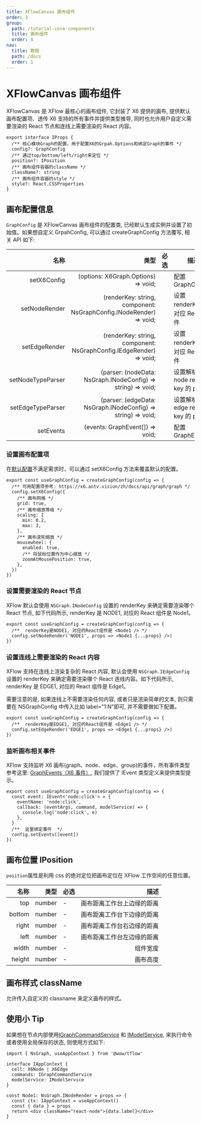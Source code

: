 ```yaml
---
title: XFlowCanvas 画布组件
order: 3
group:
  path: /tutorial-core-components
  title: 画布组件
  order: 4
nav:
  title: 教程
  path: /docs
  order: 1
---
```


# XFlowCanvas 画布组件

XFlowCanvas 是 XFlow 最核心的画布组件, 它封装了 X6 提供的画布, 提供默认画布配置项、透传 X6 支持的所有事件并提供类型推导, 同时也允许用户自定义需要渲染的 React 节点和连线上需要渲染的 React 内容。

```tsx | pure
export interface IProps {
  /** 核心模块Graph的配置，用于配置X6的Grpah.Options和绑定Graph的事件 */
  config?: GraphConfig
  /** 通过top/bottom/left/right来定位 */
  position?: IPosition
  /** 画布组件容器的className */
  className?: string
  /** 画布组件容器的style */
  style?: React.CSSProperties
}
```

## 画布配置信息

`GraphConfig` 是 XFlowCanvas 画布组件的配置类, 已经默认生成实例并设置了初始值。如果想自定义 GrpahConfig, 可以通过 createGraphConfig 方法覆写, 相关 API 如下:

|              名称 |                                                               类型 | 必选 | 描述                               |
| ----------------: | -----------------------------------------------------------------: | ---: | ---------------------------------- |
|       setX6Config |                                (options: X6Graph.Options) => void; |      | 配置 GraphOptions                  |
|     setNodeRender | (renderKey: string, component: NsGraphConfig.INodeRender) => void; |      | 设置 renderKey 和对应 React 组件   |
|     setEdgeRender | (renderKey: string, component: NsGraphConfig.IEdgeRender) => void; |      | 设置 renderKey 和对应 React 组件   |
| setNodeTypeParser |       (parser: (nodeData: NsGraph.INodeConfig) => string) => void; |      | 设置解析 node render key 的 parser |
| setEdgeTypeParser |       (parser: (edgeData: NsGraph.INodeConfig) => string) => void; |      | 设置解析 edge render key 的 parser |
|         setEvents |                                    (events: GraphEvent[]) => void; |      | 配置 GraphEvents                   |

### 设置画布配置项

在[默认配置](/api/interface/graph)不满足需求时，可以通过 setX6Config 方法来覆盖默认的配置。

```tsx | pure
export const useGraphConfig = createGraphConfig(config => {
  /** 可用配置项参考: https://x6.antv.vision/zh/docs/api/graph/graph */
  config.setX6Config({
    /** 画布网格 */
    grid: true,
    /** 画布缩放等级 */
    scaling: {
      min: 0.2,
      max: 3,
    },
    /** 画布滚轮缩放 */
    mousewheel: {
      enabled: true,
      /** 将鼠标位置作为中心缩放 */
      zoomAtMousePosition: true,
    },
  })
})
```

### 设置需要渲染的 React 节点

XFlow 默认会使用 `NSGraph.INodeConfig` 设置的 renderKey 来确定需要渲染哪个 React 节点, 如下代码所示, renderKey 是 NODE1, 对应的 React 组件是 Node1。

```tsx | pure
export const useGraphConfig = createGraphConfig(config => {
  /**  renderKey是NODE1, 对应的React组件是 <Node1 /> */
  config.setNodeRender('NODE1', props => <Node1 {...props} />)
})
```

### 设置连线上需要渲染的 React 内容

XFlow 支持在连线上渲染复杂的 React 内容, 默认会使用 `NSGraph.IEdgeConfig` 设置的 renderKey 来确定需要渲染哪个 React 连线内容。如下代码所示, renderKey 是 EDGE1, 对应的 React 组件是 Edge1。

需要注意的是, 如果连线上不需要渲染任何内容, 或者只是渲染简单的文本, 则只需要在 NSGraphConfig 中传入比如 label="1:N"即可, 并不需要做如下配置。

```tsx | pure
export const useGraphConfig = createGraphConfig(config => {
  /**  renderKey是EDGE1, 对应的React组件是 <Edge1 /> */
  config.setEdgeRender('EDGE1', props => <Edge1 {...props} />)
})
```

### 监听画布相关事件

XFlow 支持监听 X6 画布(graph、node、edge、group)的事件，所有事件类型参考这里: [GraphEvents（X6 事件）](https://x6.antv.vision/zh/docs/tutorial/intermediate/events), 我们提供了 IEvent 类型定义来提供类型提示。

```tsx | pure
export const useGraphConfig = createGraphConfig(config => {
  const event: IEvent<'node:click'> = {
    eventName: 'node:click',
    callback: (eventArgs, command, modelService) => {
      console.log('node:click', e)
    },
  }
  /**  这里绑定事件  */
  config.setEvents([event])
})
```

## 画布位置 IPosition

`position`属性是利用 css 的绝对定位把画布定位在 XFlow 工作空间的任意位置。

|   名称 |   类型 | 必选 |                       描述 |
| -----: | -----: | ---- | -------------------------: |
|    top | number | -    | 画布距离工作台上边缘的距离 |
| bottom | number | -    | 画布距离工作台下边缘的距离 |
|  right | number | -    | 画布距离工作台右边缘的距离 |
|   left | number | -    | 画布距离工作台左边缘的距离 |
|  width | number | -    |                   组件宽度 |
| height | number | -    |                   画布高度 |

## 画布样式 className

允许传入自定义的 classname 来定义画布的样式。

## 使用小 Tip

如果想在节点内部使用[IGraphCommandService](/api/interface/command#igraphcommandservice) 和 [IModelService](/api/interface/model#imodelservice), 来执行命令或者使用全局保存的状态, 则使用方式如下:

```tsx | pure
import { NsGraph, useAppContext } from '@wow/tflow'

interface IAppContext {
  cell: X6Node | X6Edge
  commands: IGraphCommandService
  modelService: IModelService
}

const Node1: NsGraph.INodeRender = props => {
  const ctx: IAppContext = useAppContext()
  const { data } = props
  return <div className="react-node">{data.label}</div>
}
```
